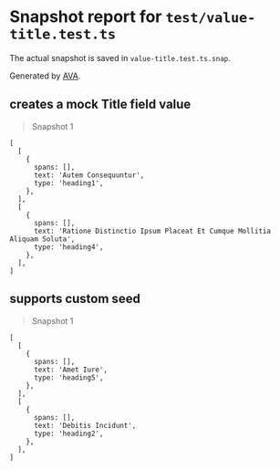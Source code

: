 # Snapshot report for `test/value-title.test.ts`

The actual snapshot is saved in `value-title.test.ts.snap`.

Generated by [AVA](https://avajs.dev).

## creates a mock Title field value

> Snapshot 1

    [
      [
        {
          spans: [],
          text: 'Autem Consequuntur',
          type: 'heading1',
        },
      ],
      [
        {
          spans: [],
          text: 'Ratione Distinctio Ipsum Placeat Et Cumque Mollitia Aliquam Soluta',
          type: 'heading4',
        },
      ],
    ]

## supports custom seed

> Snapshot 1

    [
      [
        {
          spans: [],
          text: 'Amet Iure',
          type: 'heading5',
        },
      ],
      [
        {
          spans: [],
          text: 'Debitis Incidunt',
          type: 'heading2',
        },
      ],
    ]
